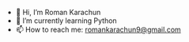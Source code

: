 - 👋 Hi, I’m Roman Karachun
- 🌱 I’m currently learning Python
- 📫 How to reach me: romankarachun9@gmail.com
